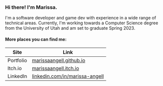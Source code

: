 ### Hi there! I'm Marissa.

I'm a software developer and game dev with experience in a wide range of technical areas. Currently, I'm working towards a Computer Science degree from the University of Utah and am set to graduate Spring 2023. 

#### More places you can find me:

| Site      | Link                                                         |
| --------- | ------------------------------------------------------------ |
| Portfolio | [marissaangell.github.io](https://marissaangell.github.io/)  |
| Itch.io   | [marissaangell.itch.io](https://marissaangell.itch.io/)      |
| LinkedIn  | [linkedin.com/in/marissa-angell](https://www.linkedin.com/in/marissa-angell/) |
